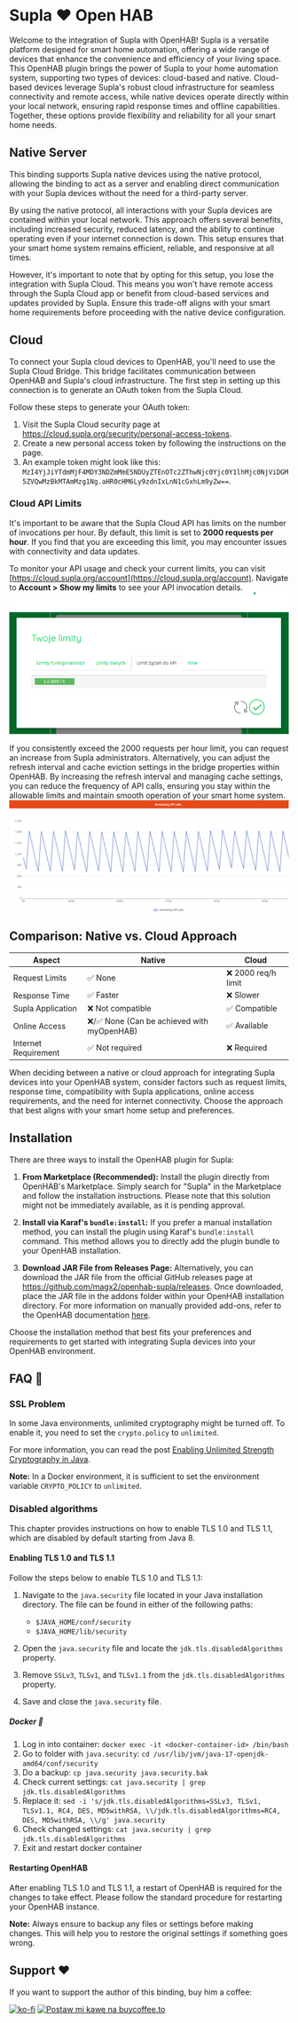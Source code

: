 # Supla ❤️ Open HAB

Welcome to the integration of Supla with OpenHAB! Supla is a versatile platform designed for smart home automation,
offering a wide range of devices that enhance the convenience and efficiency of your living space. This OpenHAB plugin
brings the power of Supla to your home automation system, supporting two types of devices: cloud-based and native.
Cloud-based devices leverage Supla's robust cloud infrastructure for seamless connectivity and remote access, while
native devices operate directly within your local network, ensuring rapid response times and offline capabilities.
Together, these options provide flexibility and reliability for all your smart home needs.

## Native Server

This binding supports Supla native devices using the native protocol, allowing the binding to act as a server and
enabling direct communication with your Supla devices without the need for a third-party server.

By using the native protocol, all interactions with your Supla devices are contained within your local network. This
approach offers several benefits, including increased security, reduced latency, and the ability to continue operating
even if your internet connection is down. This setup ensures that your smart home system remains efficient, reliable,
and responsive at all times.

However, it's important to note that by opting for this setup, you lose the integration with Supla Cloud. This means you
won't have remote access through the Supla Cloud app or benefit from cloud-based services and updates provided by Supla.
Ensure this trade-off aligns with your smart home requirements before proceeding with the native device configuration.

## Cloud

To connect your Supla cloud devices to OpenHAB, you'll need to use the Supla Cloud Bridge. This bridge facilitates
communication between OpenHAB and Supla's cloud infrastructure. The first step in setting up this connection is to
generate an OAuth token from the Supla Cloud.

Follow these steps to generate your OAuth token:

1. Visit the Supla Cloud security page at https://cloud.supla.org/security/personal-access-tokens.
2. Create a new personal access token by following the instructions on the page.
3. An example token might look like
this: `MzI4YjJiYTdmMjF4MDY3NDZmMmE5NDUyZTEnOTc2ZThwNjc0Yjc0Y1lhMjc0NjViDGM5ZVQwMzBkMTAmMzg1Ng.aHR0cHM6Ly9zdnIxLnN1cGxhLm9yZw==`.

### Cloud API Limits

It's important to be aware that the Supla Cloud API has limits on the number of invocations per hour. By default, this
limit is set to **2000 requests per hour**. If you find that you are exceeding this limit, you may encounter issues with
connectivity and data updates.

To monitor your API usage and check your current limits, you can
visit [https://cloud.supla.org/account](https://cloud.supla.org/account). Navigate to **Account > Show my limits** to
see your API invocation details.
![Limits page in Sula Cloud](imgs/limits.png)

If you consistently exceed the 2000 requests per hour limit, you can request an increase from Supla administrators.
Alternatively, you can adjust the refresh interval and cache eviction settings in the bridge properties within OpenHAB.
By increasing the refresh interval and managing cache settings, you can reduce the frequency of API calls, ensuring you
stay within the allowable limits and maintain smooth operation of your smart home system.
![Usage of API calls in OpenHAB](imgs/remaining-api-calls.png)

## Comparison: Native vs. Cloud Approach

| Aspect               | Native                                    | Cloud              |
|----------------------|-------------------------------------------|--------------------|
| Request Limits       | ✅ None                                    | ❌ 2000 req/h limit |
| Response Time        | ✅ Faster                                  | ❌ Slower           |
| Supla Application    | ❌ Not compatible                          | ✅ Compatible       |
| Online Access        | ❌/✅ None (Can be achieved with myOpenHAB) | ✅ Available        |
| Internet Requirement | ✅ Not required                            | ❌ Required         |

When deciding between a native or cloud approach for integrating Supla devices into your OpenHAB system, consider
factors such as request limits, response time, compatibility with Supla applications, online access requirements, and
the need for internet connectivity. Choose the approach that best aligns with your smart home setup and preferences.

## Installation

There are three ways to install the OpenHAB plugin for Supla:

1. **From Marketplace (Recommended):**
Install the plugin directly from OpenHAB's Marketplace. Simply search for "Supla" in the Marketplace and follow the
installation instructions. Please note that this solution might not be immediately available, as it is pending
approval.

2. **Install via Karaf's `bundle:install`:**
If you prefer a manual installation method, you can install the plugin using Karaf's `bundle:install` command. This
method allows you to directly add the plugin bundle to your OpenHAB installation.

3. **Download JAR File from Releases Page:**
Alternatively, you can download the JAR file from the official GitHub releases page
at https://github.com/magx2/openhab-supla/releases. Once downloaded, place the JAR file in the addons folder within
your OpenHAB installation directory. For more information on manually provided add-ons, refer to the OpenHAB
documentation [here](https://www.openhab.org/docs/configuration/addons.html#through-manually-provided-add-ons).

Choose the installation method that best fits your preferences and requirements to get started with integrating Supla
devices into your OpenHAB environment.

## FAQ 🤔

### SSL Problem

In some Java environments, unlimited cryptography might be turned off. To enable it, you need to set the `crypto.policy`
to `unlimited`.

For more information, you can read the
post [Enabling Unlimited Strength Cryptography in Java](https://www.baeldung.com/jce-enable-unlimited-strength).

**Note:** In a Docker environment, it is sufficient to set the environment variable `CRYPTO_POLICY` to `unlimited`.

### Disabled algorithms

This chapter provides instructions on how to enable TLS 1.0 and TLS 1.1, which are disabled by default starting from
Java 8.

#### Enabling TLS 1.0 and TLS 1.1

Follow the steps below to enable TLS 1.0 and TLS 1.1:

1. Navigate to the `java.security` file located in your Java installation directory. The file can be found in either of
the following paths:
	- `$JAVA_HOME/conf/security`
	- `$JAVA_HOME/lib/security`

2. Open the `java.security` file and locate the `jdk.tls.disabledAlgorithms` property.

3. Remove `SSLv3`, `TLSv1`, and `TLSv1.1` from the `jdk.tls.disabledAlgorithms` property.

4. Save and close the `java.security` file.

##### Docker 🐳

1. Log in into container: `docker exec -it <docker-container-id> /bin/bash`
2. Go to folder with `java.security`: `cd /usr/lib/jvm/java-17-openjdk-amd64/conf/security`
3. Do a backup: `cp java.security java.security.bak`
4. Check current settings: `cat java.security | grep jdk.tls.disabledAlgorithms`
5. Replace
it: `sed -i 's/jdk.tls.disabledAlgorithms=SSLv3, TLSv1, TLSv1.1, RC4, DES, MD5withRSA, \\/jdk.tls.disabledAlgorithms=RC4, DES, MD5withRSA, \\/g' java.security`
6. Check changed settings: `cat java.security | grep jdk.tls.disabledAlgorithms`
7. Exit and restart docker container

#### Restarting OpenHAB

After enabling TLS 1.0 and TLS 1.1, a restart of OpenHAB is required for the changes to take effect. Please follow the
standard procedure for restarting your OpenHAB instance.

**Note:** Always ensure to backup any files or settings before making changes. This will help you to restore the
original settings if something goes wrong.

## Support ❤️

If you want to support the author of this binding, buy him a coffee:

[![ko-fi](https://ko-fi.com/img/githubbutton_sm.svg)](https://ko-fi.com/S6S8UBWWY) <a href="https://buycoffee.to/magx2" target="_blank"><img src="https://buycoffee.to/btn/buycoffeeto-btn-primary.svg" alt="Postaw mi kawę na buycoffee.to" width="150"></a>
